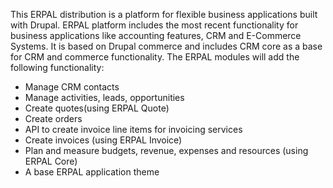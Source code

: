 This ERPAL distribution is a platform for flexible business applications built with Drupal. ERPAL platform includes the most recent functionality for business applications like accounting features, CRM and E-Commerce Systems. It is based on Drupal commerce and includes CRM core as a base for CRM and commerce functionality. The ERPAL modules will add the following functionality:

* Manage CRM contacts
* Manage activities, leads, opportunities
* Create quotes(using ERPAL Quote)
* Create orders
* API to create invoice line items for invoicing services
* Create invoices (using ERPAL Invoice)
* Plan and measure budgets, revenue, expenses and resources (using ERPAL Core)
* A base ERPAL application theme

